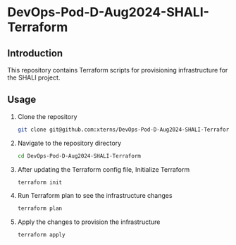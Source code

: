 # DevOps-Pod-D-Aug2024-SHALI-Terraform

## Introduction
This repository contains Terraform scripts for provisioning infrastructure for the SHALI project.

## Usage
1. Clone the repository
   ```sh
   git clone git@github.com:xterns/DevOps-Pod-D-Aug2024-SHALI-Terraform.git
   ```
2. Navigate to the repository directory
   ```sh
   cd DevOps-Pod-D-Aug2024-SHALI-Terraform
   ```
3. After updating the Terraform config file, Initialize Terraform
   ```sh
   terraform init
   ```
4. Run Terraform plan to see the infrastructure changes
   ```sh
   terraform plan
   ```
5. Apply the changes to provision the infrastructure
   ```sh
   terraform apply
   ```
